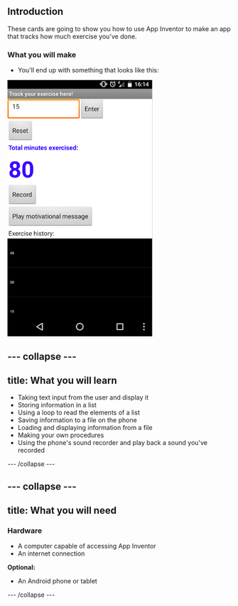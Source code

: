 ## Introduction

These cards are going to show you how to use App Inventor to make an app that tracks how much exercise you've done.


### What you will make

 * You'll end up with something that looks like this: 
 
![](images/fitnessAppScreenshot.png)

--- collapse ---
---
title: What you will learn
---

+ Taking text input from the user and display it
+ Storing information in a list
+ Using a loop to read the elements of a list
+ Saving information to a file on the phone
+ Loading and displaying information from a file
+ Making your own procedures
+ Using the phone's sound recorder and play back a sound you've recorded

--- /collapse ---

--- collapse ---
---
title: What you will need
---

### Hardware

+ A computer capable of accessing App Inventor
+ An internet connection

**Optional:**

+ An Android phone or tablet

--- /collapse ---